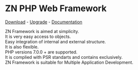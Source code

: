 # ZN PHP Web Framework
[Download](http://www.znframework.com/framework/download) - 
[Upgrade](http://www.znframework.com/framework/upgrade) - 
[Documentation](http://www.znframework.com/documentation)

<p>
ZN Framework is aimed at simplicity.<br />
It is very easy access to objects. <br />
Easy integration of internal and external structure.<br />
It is also flexible.<br />
PHP versions 7.0.0 + are supported.<br />
It is complied with PSR standarts and contains exclusively.<br />
ZN Framework is suitable for Multiple Application Development.
</p>
